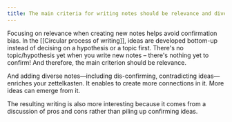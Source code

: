 ```yaml
---
title: The main criteria for writing notes should be relevance and diversity
---
```


Focusing on relevance when creating new notes helps avoid confirmation bias. In the [[Circular process of writing]], ideas are developed bottom-up instead of decising on a hypothesis or a topic first. There's no topic/hypothesis yet when you write new notes – there's nothing yet to confirm! And therefore, the main criterion should be relevance.

And adding diverse notes—including dis-confirming, contradicting ideas—enriches your zettelkasten. It enables to create more connections in it. More ideas can emerge from it.

The resulting writing is also more interesting because it comes from a discussion of pros and cons rather than piling up confirming ideas.
